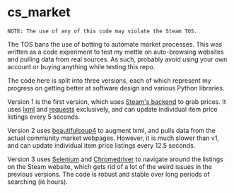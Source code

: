 # cs_market
```
NOTE: The use of any of this code may violate the Steam TOS.
```
The TOS bans the use of botting to automate market processes. This was written as a code experiment to test my mettle on auto-browsing websites and pulling data from real sources. As such, probably avoid using your own account or buying anything while testing this repo.

The code here is split into three versions, each of which represent my progress on getting better at software design and various Python libraries.

Version 1 is the first version, which uses [Steam's backend](http://steamcommunity.com/market/priceoverview/?currency=1&appid=730&market_hash_name=StatTrak%E2%84%A2%20P250%20%7C%20Steel%20Disruption%20%28Factory%20New%29) to grab prices. It uses [lxml](http://lxml.de/) and [requests](http://docs.python-requests.org/en/master/) exclusively, and can update individual item price listings every 5 seconds.

Version 2 uses [beautifulsoup4](https://www.crummy.com/software/BeautifulSoup/bs4/doc/) to augment lxml, and pulls data from the actual community market webpages. However, it is much slower than v1, and can update individual item price listings every 12.5 seconds.

Version 3 uses [Selenium](http://www.seleniumhq.org/) and [Chromedriver](https://sites.google.com/a/chromium.org/chromedriver/) to navigate around the listings on the Steam website, which gets rid of a lot of the weird issues in the previous versions. The code is robust and stable over long periods of searching (ie hours).
